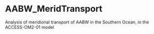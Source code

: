 # AABW_MeridTransport
Analysis of meridional transport of AABW in the Southern Ocean, in the ACCESS-OM2-01 model

